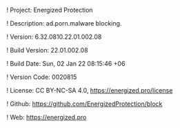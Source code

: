 ! Project: Energized Protection

! Description: ad.porn.malware blocking.

! Version: 6.32.0810.22.01.002.08

! Build Version: 22.01.002.08

! Build Date: Sun, 02 Jan 22 08:15:46 +06

! Version Code: 0020815

! License: CC BY-NC-SA 4.0, https://energized.pro/license

! Github: https://github.com/EnergizedProtection/block

! Web: https://energized.pro
